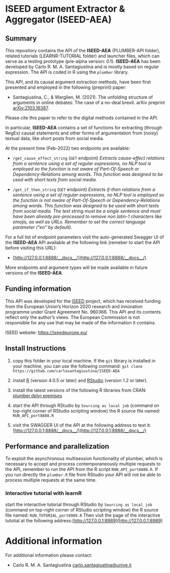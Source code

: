 # ISEED argument Extractor & Aggregator (ISEED-AEA)

## Summary

This repository contains the API of the **ISEED-AEA**  (PLUMBER-API folder), related tutorials (LEARNR-TUTORIAL folder) and launcher files, which can serve as a testing prototype (pre-alpha version: 0.1). **ISEED-AEA** has been developed by Carlo R. M. A. Santagiustina and is mostly based on regular expression.
The API is coded in R using the `plumber` library.

This API, and its causal argument extraction methods, have been first presented and employed in the following (preprint) paper:

- Santagiustina, C., & Warglien, M. (2021). The unfolding structure of arguments in online debates: The case of a no-deal brexit. arXiv preprint [arXiv:2103.16387](https://arxiv.org/pdf/2103.16387.pdf).

Please cite this paper to refer to the digital methods contained in the API.

In particular, **ISEED-AEA** contains a set of functions for extracting (through RegEx) causal statements and other forms of argumentation from (noisy) textual data, like short posts from social media.

At the present time (Feb-2022) two endpoints are available:

- `/get_cause_effect_string` (`GET` endpoint) *Extracts cause-effect relations from a sentence using a set of regular expressions, no NLP tool is employed so the function is not aware of Part-Of-Speech or Dependency-Relations among words. This function was designed to be used with short texts from social media.*

- `/get_if_then_string` (`GET` endpoint) *Extracts if-then relations from a sentence using a set of regular expressions, no NLP tool is employed so the function is not aware of Part-Of-Speech or Dependency-Relations among words. This function was designed to be used with short texts from social media. The text string must be a single sentence and must have been already pre-processed to remove non latin-1 characters like emojis, as well as URLs. Remember to set the correct language parameter ("en" by default).*


For a full list of endpoint parameters visit the auto-generated Swagger UI of the **ISEED-AEA** API available at the following link (remeber to start the API before visiting this URL):

- [http://127.0.0.1:8888/__docs__/](http://127.0.0.1:8888/__docs__/)

More endpoints and argument types will be made available in future versions of the **ISEED-AEA**.

## Funding information 

This API was developed for the [ISEED](https://iseedeurope.eu/) project, which has received funding from the European Union’s Horizon 2020 research and innovation programme under Grant Agreement No. 960366. This API and its contents reflect only the author’s views. The European Commission is not responsible for any use that may be made of the information it contains.

ISEED website: https://iseedeurope.eu/

## Install Instructions 

1) copy this folder in your local machine. If the `git` library is installed in your machine, you can use the following command: `git clone https://github.com/carlosantagiustina/ISEED-AEA`

2)  install [R](https://cran.r-project.org/) (version 4.0.5 or later) and [RStudio](https://www.rstudio.com/products/rstudio/) (version 1.2 or later). 

3) install the latest versions of the following R libraries from CRAN: [plumber](https://www.rplumber.io/),[dplyr](https://dplyr.tidyverse.org/),[premises](https://rstudio.github.io/promises/articles/motivation.html)

4) start the API through RStudio by `Sourcing as local job` (command on top-right corner of RStudio scripting window) the R source file named: `RUN_API_port8888.R`

5) visit the SWAGGER UI of the API at the following address to test it: [http://127.0.0.1:8888/__docs__/](http://127.0.0.1:8888/__docs__/)

## Performance and parallelization

To exploit the asynchronous multisession functionality of plumber, which is necessary to accept and process contemporaneously multiple requests to the API, remember to run the API from the R script `RUN_API_port8888.R`. If you run directly the `plumber.R` file from RStudio your API will not be able to process multiple requests at the same time.

### Interactive tutorial with learnR

start the interactive tutorial through RStudio by `Sourcing as local job` (command on top-right corner of RStudio scripting window) the R source file named: `RUN_TUTORIAL_port8989.R`
Then visit the page of the interactive tutotial at the following address:[http://127.0.0.1:8989](http://127.0.0.1:8989)


# Additional information

For additional information please contact:

* Carlo R. M. A. Santagiustina [carlo.santagiustina@unive.it](carlo.santagiustina@unive.it)
